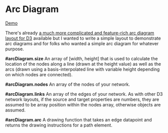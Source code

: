 
# Arc Diagram

[Demo](http://bl.ocks.org/emeeks/8d75da95d1e78cd08899)

There's already [a much more complicated and feature-rich arc diagram layout for D3](http://bl.ocks.org/goodmami/fd03b250588e1e1143bd) available but I wanted to write a simple layout to demonstrate arc diagrams and for folks who wanted a simple arc diagram for whatever purpose.

**#arcDiagram.size** An array of [width, height] that is used to calculate the location of the nodes along a line (drawn at the height value) as well as the arcs (drawn using a basis-interpolated line with variable height depending on which nodes are connected).

**#arcDiagram.nodes** An array of the nodes of your network.

**#arcDiagram.links** An array of the edges of your network. As with other D3 network layouts, if the source and target properties are numbers, they are assumed to be array position within the nodes array, otherwise objects are assumed.

**#arcDiagram.arc** A drawing function that takes an edge datapoint and returns the drawing instructions for a path element.
